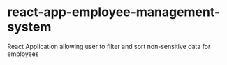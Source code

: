 # react-app-employee-management-system
React Application allowing user to filter and sort non-sensitive data for employees
